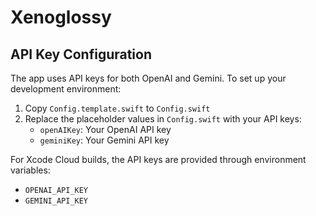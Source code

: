 # Xenoglossy

## API Key Configuration

The app uses API keys for both OpenAI and Gemini. To set up your development environment:

1. Copy `Config.template.swift` to `Config.swift`
2. Replace the placeholder values in `Config.swift` with your API keys:
   - `openAIKey`: Your OpenAI API key
   - `geminiKey`: Your Gemini API key

For Xcode Cloud builds, the API keys are provided through environment variables:
- `OPENAI_API_KEY`
- `GEMINI_API_KEY`
